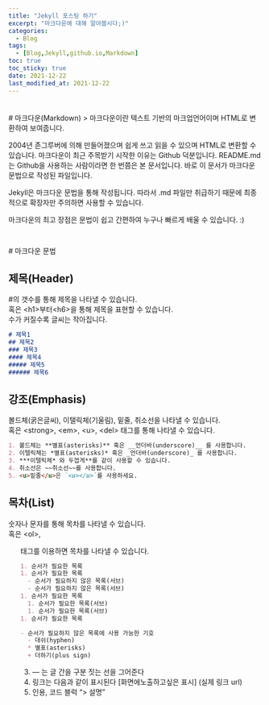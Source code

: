 ```yaml
---
title: "Jekyll 포스팅 하기"
excerpt: "마크다운에 대해 알아봅시다;)"
categories: 
  - Blog
tags:
  - [Blog,Jekyll,github.io,Markdown]
toc: true
toc_sticky: true
date: 2021-12-22
last_modified_at: 2021-12-22
---
```

<div style="line-height:150%;"><br></div>
# 마크다운(Markdown)
> 마크다운이란 텍스트 기반의 마크업언어이며 HTML로 변환하여 보여줍니다.

2004년 존그루버에 의해 만들어졌으며 쉽게 쓰고 읽을 수 있으며 HTML로 변환할 수 있습니다.
마크다운이 최근 주목받기 시작한 이유는 Github 덕분입니다. README.md는 Github을 사용하는 사람이라면 한 번쯤은 본 문서입니다. 바로 이 문서가 마크다운 문법으로 작성된 파일입니다.   

Jekyll은 마크다운 문법을 통해 작성됩니다. 따라서 .md 파일만 취급하기 때문에 최종적으로 확장자만 주의하면 사용할 수 있습니다.

마크다운의 최고 장점은 문법이 쉽고 간편하여 누구나 빠르게 배울 수 있습니다. :)

<div style="line-height:200%;"><br></div>
# 마크다운 문법

## 제목(Header)
#의 갯수를 통해 제목을 나타낼 수 있습니다.   
혹은 \<h1>부터\<h6>을 통해 제목을 표현할 수 있습니다.   
수가 커질수록 글씨는 작아집니다.   
```markdown
# 제목1	
## 제목2	
### 제목3	
#### 제목4
##### 제목5	
###### 제목6	
```

## 강조(Emphasis)
볼드체(굵은글씨), 이탤릭체(기울림), 밑줄, 취소선을 나타낼 수 있습니다.   
혹은 \<strong>, \<em>, \<u>, \<del> 태그를 통해 나타낼 수 있습니다.
```markdown
1. 볼드체는 **별표(asterisks)** 혹은 __언더바(underscore)__ 를 사용합니다.   
2. 이텔릭체는 *별표(asterisks)* 혹은 _언더바(underscore)_ 를 사용합니다.   
3. ***이텔릭체* 와 두껍게**를 같이 사용할 수 있습니다.   
4. 취소선은 ~~취소선~~를 사용합니다.   
5. <u>밑줄</u>은 `<u></u>`를 사용하세요.   
```

## 목차(List)
숫자나 문자를 통해 목차를 나타낼 수 있습니다.   
혹은 \<ol>,<ul> 태그를 이용하면 목차를 나타낼 수 있습니다.
```markdown
1. 순서가 필요한 목록   
1. 순서가 필요한 목록   
  - 순서가 필요하지 않은 목록(서브)    
  - 순서가 필요하지 않은 목록(서브)   
1. 순서가 필요한 목록   
  1. 순서가 필요한 목록(서브)   
  1. 순서가 필요한 목록(서브)   
1. 순서가 필요한 목록   

- 순서가 필요하지 않은 목록에 사용 가능한 기호   
  - 대쉬(hyphen)   
  * 별표(asterisks)   
  + 더하기(plus sign)   
```




3. — 는 글 간을 구분 짓는 선을 그어준다
4. 링크는 다음과 같이 표시된다 [화면에노출하고싶은 표시] (실제 링크 url)
7. 인용, 코드 블럭 “> 설명”

